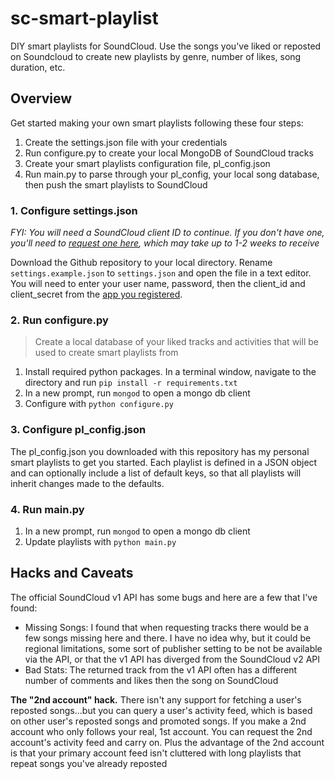 # sc-smart-playlist

DIY smart playlists for SoundCloud. Use the songs you've liked or reposted on Soundcloud to create new playlists by genre, number of likes, song duration, etc.

## Overview

Get started making your own smart playlists following these four steps:

1. Create the settings.json file with your credentials
2. Run configure.py to create your local MongoDB of SoundCloud tracks
3. Create your smart playlists configuration file, pl_config.json
4. Run main.py to parse through your pl_config, your local song database, then push the smart playlists to SoundCloud

### 1. Configure settings.json

*FYI: You will need a SoundCloud client ID to continue. If you don't have one, you'll need to [request one here][1], which may take up to 1-2 weeks to receive*

Download the Github repository to your local directory. Rename `settings.example.json` to `settings.json` and open the file in a text editor. You will need to enter your user name, password, then the client_id and client_secret from the [app you registered][1].

### 2. Run configure.py

> Create a local database of your liked tracks and activities that will be used to create smart playlists from

1. Install required python packages. In a terminal window, navigate to the directory and run `pip install -r requirements.txt`
2. In a new prompt, run `mongod` to open a mongo db client
3. Configure with `python configure.py`

### 3. Configure pl_config.json

The pl_config.json you downloaded with this repository has my personal smart playlists to get you started. Each playlist is defined in a JSON object and can optionally include a list of default keys, so that all playlists will inherit changes made to the defaults.

### 4. Run main.py

1. In a new prompt, run `mongod` to open a mongo db client
2. Update playlists with `python main.py`

## Hacks and Caveats

The official SoundCloud v1 API has some bugs and here are a few that I've found:

  - Missing Songs: I found that when requesting tracks there would be a few songs missing here and there. I have no idea why, but it could be regional limitations, some sort of publisher setting to be not be available via the API, or that the v1 API has diverged from the SoundCloud v2 API
  - Bad Stats: The returned track from the v1 API often has a different number of comments and likes then the song on SoundCloud

**The "2nd account" hack.** There isn't any support for fetching a user's reposted songs...but you can query a user's activity feed, which is based on other user's reposted songs and promoted songs. If you make a 2nd account who only follows your real, 1st account. You can request the 2nd account's activity feed and carry on. Plus the advantage of the 2nd account is that your primary account feed isn't cluttered with long playlists that repeat songs you've already reposted

<!--

Hi SoundCloud Developers, I played around with the undocumented v2 API and there are some nice features like recommended songs, which are super cool and hopefully should be in the public API

[In the meantime....](https://twitter.com/SoundCloudDev/status/639017606264016896) from [StackOverflow](https://stackoverflow.com/a/37224955/3219667)

V2 API Unofficial Documentation: https://github.com/wb9688/sc-api-v2-docs

Endpoints (Base url: https://api-v2.soundcloud.com/)

- ./me/play-history/tracks
- ./dashbox/stream
- ./users/21434963/track_likes
- ./users/21434963/likes
- ./activities
- ./stream/users/21434963
- ./users/21434963/followings/not_followed_by/237623984
- ./me/personalized-tracks

Rest of URI: ?client_id=<client>&limit=1&offset=0&linked_partitioning=1&app_version=1489574664

Example: https://api-v2.soundcloud.com/users/21434963/likes?client_id=<client>&limit=1&offset=0&linked_partitioning=1&app_version=1489574664

# Other Random Links:

- Pull playlists from Google Music Stations: https://github.com/simon-weber/gmusicapi and https://github.com/DanNixon/PlayMusicCL/blob/master/playmusiccl/playmusiccl.py#L119
- Pull playlists from Spotify: https://play.spotify.com/collection/songs
- Example SoundCloud client https://github.com/0xPr0xy/soundcloud-cli & https://pyspotify.mopidy.com/en/latest/quickstart/

 -->

[1]: http://soundcloud.com/you/apps/

<!-- [n]: https://github.com/soundcloud/soundcloud-python -->
<!-- [n]: https://github.com/KyleKing/soundcloud_playlist_maker/issues -->